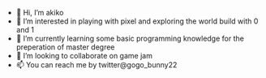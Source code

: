 - 👋 Hi, I’m akiko
- 👀 I’m interested in playing with pixel and exploring the world build with 0 and 1
- 🌱 I’m currently learning some basic programming knowledge for the preperation of master degree
- 💞️ I’m looking to collaborate on game jam
- 📫 You can reach me by twitter@gogo_bunny22

<!---
akikodesu/akikodesu is a ✨ special ✨ repository because its `README.md` (this file) appears on your GitHub profile.
You can click the Preview link to take a look at your changes.
--->
